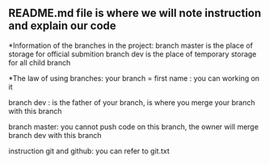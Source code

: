 README.md file is where we will note instruction and explain our code 
----------------------------------------------------------------------
*Information of the branches in the project:
branch master is the place of storage for official submition
branch dev is the place of temporary storage for all child branch 

*The law of using branches:
your branch = first name : you can working on it

branch dev : is the father of your branch, is where you merge your branch with this branch

branch master: you cannot push code on this branch, the owner will merge branch dev with this branch

instruction git and github: you can refer to git.txt

